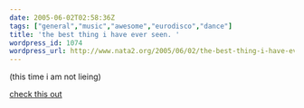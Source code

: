 ```yaml
---
date: 2005-06-02T02:58:36Z
tags: ["general","music","awesome","eurodisco","dance"]
title: 'the best thing i have ever seen. '
wordpress_id: 1074
wordpress_url: http://www.nata2.org/2005/06/02/the-best-thing-i-have-ever-seen/
---
```


(this time i am not lieing)

<a href="http://www.jengajam.com/r/Touch-My-Tra-La-La">check this out</a>
